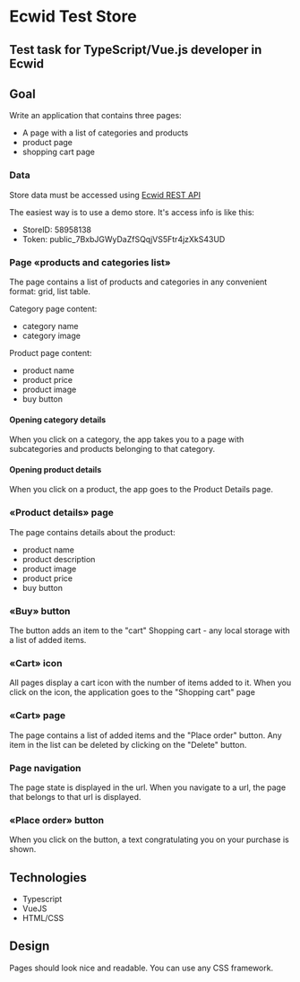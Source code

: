 # Ecwid Test Store

## Test task for TypeScript/Vue.js developer in Ecwid

## Goal
Write an application that contains three pages:
- A page with a list of categories and products
- product page
- shopping cart page

### Data
Store data must be accessed using [Ecwid REST API](https://api-docs.ecwid.com/reference/rest-api)

The easiest way is to use a demo store. It's access info is like this: 
- StoreID: 58958138
- Token: public_7BxbJGWyDaZfSQqjVS5Ftr4jzXkS43UD

### Page «products and categories list»
The page contains a list of products and categories in any convenient format: grid, list table.

Category page content:
- category name
- category image

Product page content:
- product name
- product price
- product image
- buy button

#### Opening category details
When you click on a category, the app takes you to a page with subcategories and products belonging to that category.

#### Opening product details
When you click on a product, the app goes to the Product Details page.

### «Product details» page
The page contains details about the product:
- product name
- product description
- product image
- product price
- buy button

### «Buy» button
The button adds an item to the "cart"
Shopping cart - any local storage with a list of added items.

### «Cart» icon
All pages display a cart icon with the number of items added to it. When you click on the icon, the application goes to the "Shopping cart" page

### «Cart» page
The page contains a list of added items and the "Place order" button.
Any item in the list can be deleted by clicking on the "Delete" button.

### Page navigation
The page state is displayed in the url. When you navigate to a url, the page that belongs to that url is displayed.

### «Place order» button
When you click on the button, a text congratulating you on your purchase is shown.

## Technologies
- Typescript
- VueJS
- HTML/CSS

## Design
Pages should look nice and readable. You can use any CSS framework.